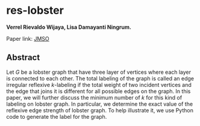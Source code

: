 # res-lobster
**Verrel Rievaldo Wijaya, Lisa Damayanti Ningrum.**

Paper link: [JMSO](https://jurnalmipa.unri.ac.id/jomso/index.php/files/article/view/7)    

## Abstract

Let $G$ be a lobster graph that have three layer of vertices where each layer is connected to each other. The total labeling of the graph is called an edge irregular reflexive $k$-labeling if the total weight of two incident vertices and the edge that joins it is different for all possible edges on the graph. In this paper, we will further discuss the minimum number of $k$ for this kind of labeling on lobster graph. In particular, we determine the exact value of the reflexive edge strength of lobster graph. To help illustrate it, we use Python code to generate the label for the graph.

